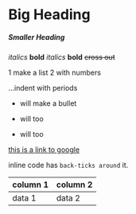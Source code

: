 # Big Heading 
##### Smaller Heading

*italics*
**bold**
_italics_
__bold__
~~cross out~~

1 make a list
2 with numbers

...indent with periods

* will make a bullet
- will too
+ will too

[this is a link to google](http://www.google.com)

inline code has `back-ticks around` it.  

|column 1|column 2|
|--------|-------|
|data 1|data 2|

